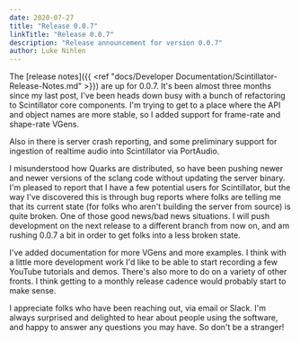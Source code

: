 ```yaml
---
date: 2020-07-27
title: "Release 0.0.7"
linkTitle: "Release 0.0.7"
description: "Release announcement for version 0.0.7"
author: Luke Nihlen
---
```


The [release notes]({{ <ref "docs/Developer Documentation/Scintillator-Release-Notes.md" >}}) are up for 0.0.7. It's
been almost three months since my last post, I've been heads down busy with a bunch of refactoring to Scintillator core
components. I'm trying to get to a place where the API and object names are more stable, so I added support for
frame-rate and shape-rate VGens.

Also in there is server crash reporting, and some preliminary support for ingestion of realtime audio into Scintillator
via PortAudio.

I misunderstood how Quarks are distributed, so have been pushing newer and newer versions of the sclang code without
updating the server binary. I'm pleased to report that I have a few potential users for Scintillator, but the way I've
discovered this is through bug reports where folks are telling me that its current state (for folks who aren't building
the server from source) is quite broken. One of those good news/bad news situations. I will push development on the next
release to a different branch from now on, and am rushing 0.0.7 a bit in order to get folks into a less broken state.

I've added documentation for more VGens and more examples. I think with a little more development work I'd like to
be able to start recording a few YouTube tutorials and demos. There's also more to do on a variety of other fronts. I
think getting to a monthly release cadence would probably start to make sense.

I appreciate folks who have been reaching out, via email or Slack. I'm always surprised and delighted to hear about
people using the software, and happy to answer any questions you may have. So don't be a stranger!

